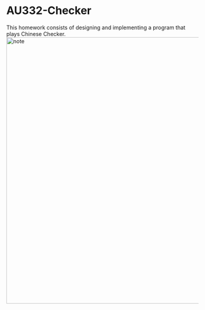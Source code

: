 # AU332-Checker
This homework consists of designing and implementing a program that plays Chinese Checker.
<img src="http://github.com/K1nght/AU332-Checker/raw/master/img/checkerboard.JPG" width="700" alt="note"/>
